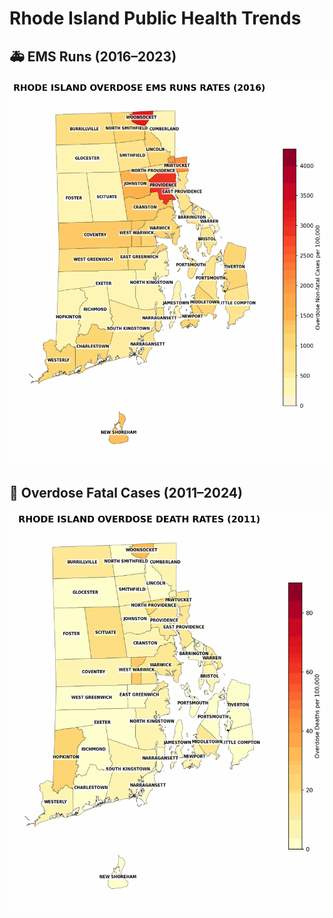 # Rhode Island Public Health Trends

## 🚑 EMS Runs (2016–2023)

![EMS Runs](./maps/EMS_RUNS_2013_2022.gif)

## 🚨 Overdose Fatal Cases (2011–2024)

![Overdose Fatal Cases](./maps/overdose_fatal.gif)



